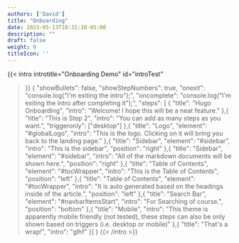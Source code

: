 ```yaml
---
authors: ['David']
title: "Onboarding"
date: 2023-05-13T18:31:10-05:00
description: ""
draft: false
weight: 0
titleIcon: ''
---
```


{{< intro
  introtitle="Onboarding Demo"
  id="introTest"
>}}
{
  "showBullets": false,
  "showStepNumbers": true,
  "onexit": "console.log(\"I'm exiting the intro\");",
  "oncomplete": "console.log(\"I'm exiting the intro after completing it\");",
  "steps": [
    {
      "title": "Hugo Onboarding",
      "intro": "Welcome! I hope this will be a neat feature."
    },{
      "title": "This is Step 2",
      "intro": "You can add as many steps as you want.",
      "triggeronly": ["desktop"]
    },{
      "title": "Logo",
      "element": "#globalLogo",
      "intro": "This is the logo. Clicking on it will bring you back to the landing page."
    },{
      "title": "Sidebar",
      "element": "#sidebar",
      "intro": "This is the sidebar",
      "position": "right"
    },{
      "title": "Sidebar",
      "element": "#sidebar",
      "intro": "All of the markdown documents will be shown here.",
      "position": "right"
    },{
      "title": "Table of Contents",
      "element": "#tocWrapper",
      "intro": "This is the Table of Contents",
      "position": "left"
    },{
      "title": "Table of Contents",
      "element": "#tocWrapper",
      "intro": "It is auto generated based on the headings inside of the article.",
      "position": "left"
    },{
      "title": "Search Bar",
      "element": "#navbarItemsStart",
      "intro": "For Searching of course.",
      "position": "bottom"
    },{
      "title": "Mobile",
      "intro": "This theme is apparently mobile friendly (not tested), these steps can also be only shown based on triggers (i.e. desktop or mobile)"
    },{
      "title": "That's a wrap!",
      "intro": "glhf"
    }]
}
{{< /intro >}}